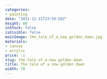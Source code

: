 ```yaml
---
categories:
- painting
date: "2011-12-31T23:59:58Z"
height: 80
inStock: false
isVisible: false
mainImage: the_tale_of_a_new_golden_dawn.jpg
materials:
- canvas
- acrylic
price: -1
slug: the-tale-of-a-new-golden-dawn
title: The tale of a new golden dawn
width: 70
---
```


